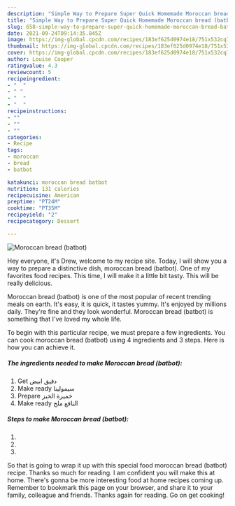 ```yaml
---
description: "Simple Way to Prepare Super Quick Homemade Moroccan bread (batbot)"
title: "Simple Way to Prepare Super Quick Homemade Moroccan bread (batbot)"
slug: 658-simple-way-to-prepare-super-quick-homemade-moroccan-bread-batbot
date: 2021-09-24T09:14:35.845Z
image: https://img-global.cpcdn.com/recipes/183ef625d0974e18/751x532cq70/moroccan-bread-batbot-recipe-main-photo.jpg
thumbnail: https://img-global.cpcdn.com/recipes/183ef625d0974e18/751x532cq70/moroccan-bread-batbot-recipe-main-photo.jpg
cover: https://img-global.cpcdn.com/recipes/183ef625d0974e18/751x532cq70/moroccan-bread-batbot-recipe-main-photo.jpg
author: Louise Cooper
ratingvalue: 4.3
reviewcount: 5
recipeingredient:
- "  "
- " "
- "  "
- "  "
recipeinstructions:
- ""
- ""
- ""
categories:
- Recipe
tags:
- moroccan
- bread
- batbot

katakunci: moroccan bread batbot 
nutrition: 131 calories
recipecuisine: American
preptime: "PT24M"
cooktime: "PT35M"
recipeyield: "2"
recipecategory: Dessert

---
```



![Moroccan bread (batbot)](https://img-global.cpcdn.com/recipes/183ef625d0974e18/751x532cq70/moroccan-bread-batbot-recipe-main-photo.jpg)

Hey everyone, it's Drew, welcome to my recipe site. Today, I will show you a way to prepare a distinctive dish, moroccan bread (batbot). One of my favorites food recipes. This time, I will make it a little bit tasty. This will be really delicious.

Moroccan bread (batbot) is one of the most popular of recent trending meals on earth. It's easy, it is quick, it tastes yummy. It's enjoyed by millions daily. They're fine and they look wonderful. Moroccan bread (batbot) is something that I've loved my whole life.




To begin with this particular recipe, we must prepare a few ingredients. You can cook moroccan bread (batbot) using 4 ingredients and 3 steps. Here is how you can achieve it.

<!--inarticleads1-->

##### The ingredients needed to make Moroccan bread (batbot):

1. Get  دقيق ابيض
1. Make ready  سيمولينا
1. Prepare  خميرة الخبز
1. Make ready  النافع ملح




<!--inarticleads2-->

##### Steps to make Moroccan bread (batbot):

1. 
1. 
1. 




So that is going to wrap it up with this special food moroccan bread (batbot) recipe. Thanks so much for reading. I am confident you will make this at home. There's gonna be more interesting food at home recipes coming up. Remember to bookmark this page on your browser, and share it to your family, colleague and friends. Thanks again for reading. Go on get cooking!
